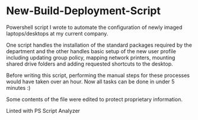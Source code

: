 # New-Build-Deployment-Script
Powershell script I wrote to automate the configuration of newly imaged laptops/desktops at my current company. 

One script handles the installation of the standard packages required by the department and the other handles basic setup of the new user profile including updating group policy, mapping network printers, mounting shared drive folders and adding requested shortcuts to the desktop.

Before writing this script, performing the manual steps for these processes would have taken over an hour. Now all tasks can be done in under 5 minutes :)

Some contents of the file were edited to protect proprietary information.

Linted with PS Script Analyzer 

